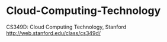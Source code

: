 # Cloud-Computing-Technology

CS349D: Cloud Computing Technology, Stanford http://web.stanford.edu/class/cs349d/